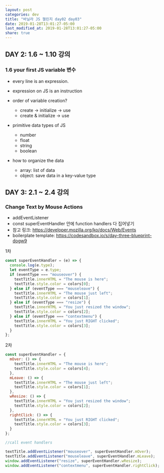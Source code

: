 ```yaml
---
layout: post
categories: dev
title: "바닐라 JS 챌린지 day02 day03"
date: 2019-01-28T13:01:27-05:00
last_modified_at: 2019-01-28T13:01:27-05:00
share: true
---
```


## DAY 2: 1.6 ~ 1.10 강의

### 1.6 your first JS variable 변수

- every line is an expression.
- expression on JS is an instruction

- order of variable creation?
  - create -> initialize -> use
  - create & initialize -> use


- primitive data types of JS
  - number
  - float
  - string
  - boolean


- how to organize the data
  - array: list of data
  - object: save data in a key-value type


## DAY 3: 2.1 ~ 2.4 강의

### Change Text by Mouse Actions

- addEventListener
- const superEventHandler 안에 function handlers 다 집어넣기
- 참고 링크: https://developer.mozilla.org/ko/docs/Web/Events
- boilerplate template: https://codesandbox.io/s/day-three-blueprint-dogw9

1차
``` js
const superEventHandler = (e) => {
  console.log(e.type);
  let eventType = e.type;
  if (eventType === "mouseover") {
    textTitle.innerHTML = "The mouse is here";
    textTitle.style.color = colors[0];
  } else if (eventType === "mouseleave") {
    textTitle.innerHTML = "The mouse just left";
    textTitle.style.color = colors[1];
  } else if (eventType === "resize") {
    textTitle.innerHTML = "You just resized the window";
    textTitle.style.color = colors[2];
  } else if (eventType === "contextmenu") {
    textTitle.innerHTML = "You just RIGHT clicked";
    textTitle.style.color = colors[3];
  }
};

```

2차
```js
const superEventHandler = {
  mOver: () => {
    textTitle.innerHTML = "The mouse is here";
    textTitle.style.color = colors[4];
  },
  mLeave: () => {
    textTitle.innerHTML = "The mouse just left";
    textTitle.style.color = colors[1];
  },
  wResize: () => {
    textTitle.innerHTML = "You just resized the window";
    textTitle.style.color = colors[2];
  },
  rightClick: () => {
    textTitle.innerHTML = "You just RIGHT clicked";
    textTitle.style.color = colors[3];
  }
};

//call event handlers

textTitle.addEventListener("mouseover", superEventHandler.mOver);
textTitle.addEventListener("mouseleave", superEventHandler.mLeave);
window.addEventListener("resize", superEventHandler.wResize);
window.addEventListener("contextmenu", superEventHandler.rightClick);

```
